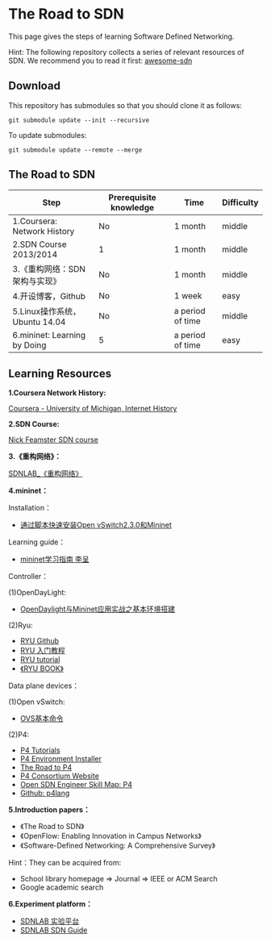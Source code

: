 # The Road to SDN

This page gives the steps of learning Software Defined Networking.

Hint: The following repository collects a series of relevant resources of SDN. We recommend you to read it first: [awesome-sdn](https://github.com/sdnds-tw/awesome-sdn)

## Download

This repository has submodules so that you should clone it as follows:

```
git submodule update --init --recursive
```

To update submodules:

```
git submodule update --remote --merge
```

## The Road to SDN

| Step                           | Prerequisite knowledge   | Time   | Difficulty   |
| ---------------------------- | ---- | ---- | ---- |
| 1.Coursera: Network History  | No    | 1 month  | middle    |
| 2.SDN Course 2013/2014       | 1     | 1 month  | middle    |
| 3.《重构网络：SDN架构与实现》  |  No   | 1 month  | middle    |
| 4.开设博客，Github            | No   | 1 week   | easy    |
| 5.Linux操作系统，Ubuntu 14.04 |  No  | a period of time | middle    |
| 6.mininet: Learning by Doing | 5    | a period of time | easy    |

## Learning Resources

**1.Coursera Network History:**

[Coursera - University of Michigan, Internet History](https://www.coursera.org/learn/internet-history)

**2.SDN Course:**

[Nick Feamster SDN course](https://www.youtube.com/watch?v=I-XdDffLMqc&list=PLpherdrLyny-4Y6jXKvi0Ia9jJAk3M_Bs)

**3.《重构网络》：**

[SDNLAB_《重构网络》](http://www.sdnlab.com/book/18762.html)

**4.mininet：**

Installation：

- [通过脚本快速安装Open vSwitch2.3.0和Mininet](http://www.sdnlab.com/3046.html)

Learning guide：

- [mininet学习指南 李呈](http://www.sdnlab.com/11495.html)

Controller：

(1)OpenDayLight:

- [OpenDaylight与Mininet应用实战之基本环境搭建](http://www.sdnlab.com/1749.html)

(2)Ryu:

- [RYU Github](https://github.com/osrg/ryu)
- [RYU 入门教程](http://www.sdnlab.com/1785.html)
- [RYU tutorial](http://ryu.readthedocs.io/en/latest/getting_started.html)
- [《RYU BOOK》](https://github.com/peiqiaoWang/The-Road-to-SDN/blob/master/RYU/Ryubook.pdf)

Data plane devices：

(1)Open vSwitch:

- [OVS基本命令](https://github.com/peiqiaoWang/The-Road-to-SDN/blob/master/OVS/ovs-commands-reference.pdf)

(2)P4:

- [P4 Tutorials](https://github.com/p4lang/tutorials)
- [P4 Environment Installer](https://github.com/Wasdns/p4Installer)
- [The Road to P4](https://github.com/Wasdns/The-Road-to-P4)
- [P4 Consortium Website](http://p4.org/)
- [Open SDN Engineer Skill Map: P4](https://github.com/PONOUBA/opensdn_engineer_skill_map/blob/master/skill_map_md/data_plane.md#p4)
- [Github: p4lang](https://github.com/p4lang)

**5.Introduction papers：**

- 《The Road to SDN》
- 《OpenFlow: Enabling Innovation in Campus Networks》
- 《Software-Defined Networking: A Comprehensive Survey》

Hint：They can be acquired from:

- School library homepage => Journal => IEEE or ACM Search
- Google academic search

**6.Experiment platform：**

- [SDNLAB 实验平台](http://www.sdnlab.com/1749.html)
- [SDNLAB SDN Guide](http://www.sdnlab.com/sdn-guide/)
